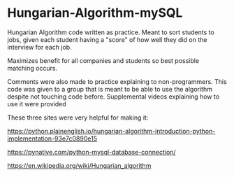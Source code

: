 # Hungarian-Algorithm-mySQL
Hungarian Algorithm code written as practice. Meant to sort students to jobs, given each student having a "score" of how well they did on the interview for each job.

Maximizes benefit for all companies and students so best possible matching occurs. 

Comments were also made to practice explaining to non-programmers. This code was given to a group that is meant to be able to use the algorithm despite not touching code before. Supplemental videos explaining how to use it were provided



These three sites were very helpful for making it:

https://python.plainenglish.io/hungarian-algorithm-introduction-python-implementation-93e7c0890e15

https://pynative.com/python-mysql-database-connection/

https://en.wikipedia.org/wiki/Hungarian_algorithm
